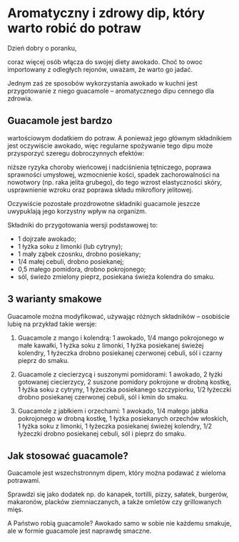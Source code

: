 # Aromatyczny i zdrowy dip, który warto robić do potraw

Dzień dobry o poranku,

coraz więcej osób włącza do swojej diety awokado. Choć to owoc importowany z odległych rejonów, uważam, że warto go jadać.

Jednym zaś ze sposobów wykorzystania awokado w kuchni jest przygotowanie z niego guacamole – aromatycznego dipu cennego dla zdrowia.

## Guacamole jest bardzo

wartościowym dodatkiem do potraw. A ponieważ jego głównym składnikiem jest oczywiście awokado, więc regularne spożywanie tego dipu może przysporzyć szeregu dobroczynnych efektów:

niższe ryzyka choroby wieńcowej i nadciśnienia tętniczego, poprawa sprawności umysłowej, wzmocnienie kości, spadek zachorowalności na nowotwory (np. raka jelita grubego), do tego wzrost elastyczności skóry, usprawnienie wzroku oraz poprawa składu mikroflory jelitowej.

Oczywiście pozostałe prozdrowotne składniki guacamole jeszcze uwypuklają jego korzystny wpływ na organizm.

Składniki do przygotowania wersji podstawowej to:

- 1 dojrzałe awokado;
- 1 łyżka soku z limonki (lub cytryny);
- 1 mały ząbek czosnku, drobno posiekany;
- 1/4 małej cebuli, drobno posiekanej;
- 0,5 małego pomidora, drobno pokrojonego;
- sól, świeżo zmielony pieprz, posiekana świeża kolendra do smaku.

## 3 warianty smakowe

Guacamole można modyfikować, używając różnych składników – osobiście lubię na przykład takie wersje:

1. Guacamole z mango i kolendrą: 1 awokado, 1/4 mango pokrojonego w małe kawałki, 1 łyżka soku z limonki, 1 łyżka posiekanej świeżej kolendry, 1 łyżeczka drobno posiekanej czerwonej cebuli, sól i czarny pieprz do smaku.

2. Guacamole z ciecierzycą i suszonymi pomidorami: 1 awokado, 2 łyżki gotowanej ciecierzycy, 2 suszone pomidory pokrojone w drobną kostkę, 1 łyżka soku z cytryny, 1 łyżeczka posiekanego szczypiorku, 1/2 łyżeczki drobno posiekanej czerwonej cebuli, sól i kmin do smaku.

3. Guacamole z jabłkiem i orzechami: 1 awokado, 1/4 małego jabłka pokrojonego w drobną kostkę, 1 łyżka posiekanych orzechów włoskich, 1 łyżka soku z limonki, 1 łyżeczka posiekanej świeżej kolendry, 1/2 łyżeczki drobno posiekanej cebuli, sól i pieprz do smaku.

## Jak stosować guacamole?

Guacamole jest wszechstronnym dipem, który można podawać z wieloma potrawami.

Sprawdzi się jako dodatek np. do kanapek, tortilli, pizzy, sałatek, burgerów, makaronów, placków ziemniaczanych, a także omletów czy grillowanych mięs.

A Państwo robią guacamole? Awokado samo w sobie nie każdemu smakuje, ale w formie guacamole jest naprawdę smaczne.


